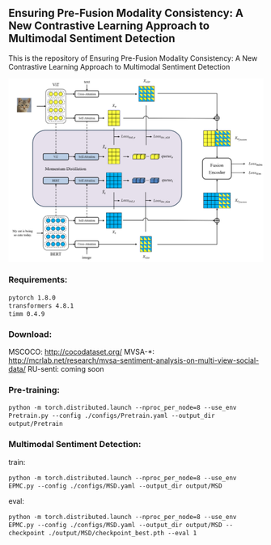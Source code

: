 ## Ensuring Pre-Fusion Modality Consistency: A New Contrastive Learning Approach to Multimodal Sentiment Detection

This is the repository of Ensuring Pre-Fusion Modality Consistency: A New Contrastive Learning Approach to Multimodal Sentiment Detection

![image](SMF.png)

### Requirements:
```shell
pytorch 1.8.0
transformers 4.8.1
timm 0.4.9
```

### Download:
MSCOCO: http://cocodataset.org/
MVSA-*: http://mcrlab.net/research/mvsa-sentiment-analysis-on-multi-view-social-data/
RU-senti: coming soon

### Pre-training:
```shell
python -m torch.distributed.launch --nproc_per_node=8 --use_env Pretrain.py --config ./configs/Pretrain.yaml --output_dir output/Pretrain
```

### Multimodal Sentiment Detection:
train:
```shell
python -m torch.distributed.launch --nproc_per_node=8 --use_env EPMC.py --config ./configs/MSD.yaml --output_dir output/MSD 
```
eval:
```shell
python -m torch.distributed.launch --nproc_per_node=8 --use_env EPMC.py --config ./configs/MSD.yaml --output_dir output/MSD --checkpoint ./output/MSD/checkpoint_best.pth --eval 1
```  
